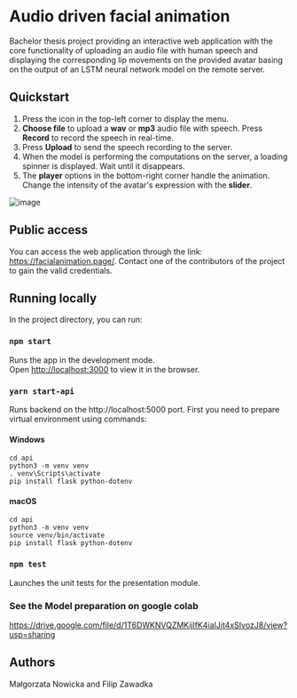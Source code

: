 # Audio driven facial animation

Bachelor thesis project providing an interactive web application with the core functionality of uploading an audio file with human speech and displaying the corresponding lip movements on the provided avatar basing on the output of an LSTM neural network model on the remote server.

## Quickstart

1. Press the icon in the top-left corner to display the menu.
2. <b>Choose file</b> to upload a <b>wav</b> or <b>mp3</b> audio file with speech. Press <b>Record</b> to record the speech in real-time.
3. Press <b>Upload</b> to send the speech recording to the server.
4. When the model is performing the computations on the server, a loading spinner is displayed. Wait until it disappears.
5. The <b>player</b> options in the bottom-right corner handle the animation. Change the intensity of the avatar's expression with the <b>slider</b>.

![image](https://user-images.githubusercontent.com/49707233/105201992-c91c2980-5b41-11eb-9c3f-6c266a8e274e.png)


## Public access

You can access the web application through the link: https://facialanimation.page/. Contact one of the contributors of the project to gain the valid credentials.

## Running locally

In the project directory, you can run:

### `npm start`

Runs the app in the development mode.<br />
Open [http://localhost:3000](http://localhost:3000) to view it in the browser.

### `yarn start-api`

Runs backend on the http://localhost:5000 port.
First you need to prepare virtual environment using commands:
#### Windows
```
cd api
python3 -m venv venv
. venv\Scripts\activate
pip install flask python-dotenv
```

#### macOS
```
cd api
python3 -m venv venv
source venv/bin/activate
pip install flask python-dotenv
```

### `npm test`

Launches the unit tests for the presentation module.

### See the Model preparation on google colab

https://drive.google.com/file/d/1T6DWKNVQZMKijlfK4iaIJit4xSIvozJ8/view?usp=sharing

## Authors

Małgorzata Nowicka and Filip Zawadka
